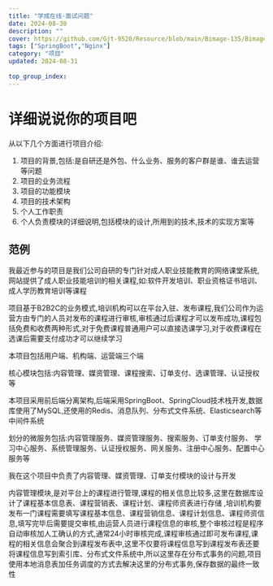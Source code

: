 ```yaml
---
title: "学成在线-面试问题"
date: 2024-08-30
description: ""
cover: https://github.com/Gjt-9520/Resource/blob/main/Bimage-135/Bimage135.jpg?raw=true
tags: ["SpringBoot","Nginx"]
category: "项目"
updated: 2024-08-31
  
top_group_index: 
---
```


# 详细说说你的项目吧

从以下几个方面进行项目介绍:

1. 项目的背景,包括:是自研还是外包、什么业务、服务的客户群是谁、谁去运营等问题
2. 项目的业务流程
3. 项目的功能模块
4. 项目的技术架构
5. 个人工作职责
6. 个人负责模块的详细说明,包括模块的设计,所用到的技术,技术的实现方案等

## 范例

我最近参与的项目是我们公司自研的专门针对成人职业技能教育的网络课堂系统,网站提供了成人职业技能培训的相关课程,如:软件开发培训、职业资格证书培训、成人学历教育培训等课程

项目基于B2B2C的业务模式,培训机构可以在平台入驻、发布课程,我们公司作为运营方由专门的人员对发布的课程进行审核,审核通过后课程才可以发布成功,课程包括免费和收费两种形式,对于免费课程普通用户可以直接选课学习,对于收费课程在选课后需要支付成功才可以继续学习

本项目包括用户端、机构端、运营端三个端

核心模块包括:内容管理、媒资管理、课程搜索、订单支付、选课管理、认证授权等

本项目采用前后端分离架构,后端采用SpringBoot、SpringCloud技术栈开发,数据库使用了MySQL,还使用的Redis、消息队列、分布式文件系统、Elasticsearch等中间件系统

划分的微服务包括:内容管理服务、媒资管理服务、搜索服务、订单支付服务、 学习中心服务、系统管理服务、认证授权服务、网关服务、注册中心服务、配置中心服务等

我在这个项目中负责了内容管理、媒资管理、订单支付模块的设计与开发

内容管理模块,是对平台上的课程进行管理,课程的相关信息比较多,这里在数据库设计了课程基本信息表、课程营销表、课程计划、课程师资表进行存储 ,培训机构要发布一门课程需要填写课程基本信息、课程营销信息、课程计划信息、课程师资信息,填写完毕后需要提交审核,由运营人员进行课程信息的审核,整个审核过程是程序自动审核加人工确认的方式,通常24小时审核完成,课程审核通过即可发布课程,课程的相关信息会聚合到课程发布表中,这里不仅要将课程信息写到课程发布表还要将课程信息写到索引库、分布式文件系统中,所以这里存在分布式事务的问题,项目使用本地消息表加任务调度的方式去解决这里的分布式事务,保存数据的最终一致性


